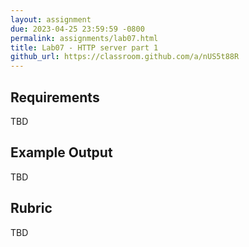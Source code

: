 ```yaml
---
layout: assignment
due: 2023-04-25 23:59:59 -0800
permalink: assignments/lab07.html
title: Lab07 - HTTP server part 1
github_url: https://classroom.github.com/a/nUS5t88R
---
```


## Requirements

TBD


## Example Output

TBD

## Rubric

TBD
